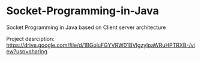 # Socket-Programming-in-Java
Socket Programming in Java based on Client server architecture

Project desrciption: https://drive.google.com/file/d/1BGoluFGYVRW01BVIgzylpaWRuHPTRXB-/view?usp=sharing
